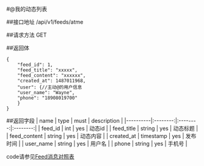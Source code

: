 #@我的动态列表

##接口地址
/api/v1/feeds/atme

##请求方法
GET

##返回体
```json5
{
    "feed_id": 1,
    "feed_title": "xxxxx",
    "feed_content": "xxxxxx",
    "created_at": 1487011968,
    "user": {//主动@的用户信息
    "user_name": "Wayne",
    "phone": "18908019700"
    }
}
```

##返回字段
| name     | type     | must     | description |
|----------|:--------:|:--------:|:--------:|
| feed_id  | int      | yes      | 动态id |
| feed_title | string	  | yes		 | 动态标题 |
| feed_content     | string  	  | yes 	 | 动态内容 |
| created_at | timestamp    | yes      | 发布时间 |
| user_name | string    | yes      | 用户名 |
| phone | string    | yes      | 手机号 |

code请参见[Feed消息对照表](Feed消息对照表.md)